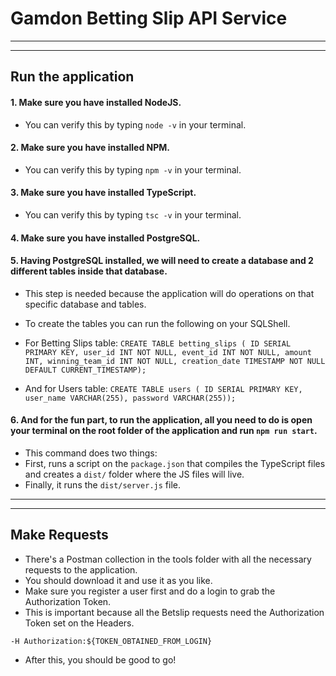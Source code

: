# Gamdon Betting Slip API Service

--------------------------------------------
--------------------------------------------

## Run the application

#### 1. Make sure you have installed NodeJS.
- You can verify this by typing `node -v` in your terminal.

#### 2. Make sure you have installed NPM.
- You can verify this by typing `npm -v` in your terminal.

#### 3. Make sure you have installed TypeScript.
- You can verify this by typing `tsc -v` in your terminal.
  
#### 4. Make sure you have installed PostgreSQL.

#### 5. Having PostgreSQL installed, we will need to create a database and 2 different tables inside that database.
- This step is needed because the application will do operations on that specific database and tables.
- To create the tables you can run the following on your SQLShell.
- For Betting Slips table:
`CREATE TABLE betting_slips (
ID SERIAL PRIMARY KEY,
user_id INT NOT NULL,
event_id INT NOT NULL,
amount INT,
winning_team_id INT NOT NULL,
creation_date TIMESTAMP NOT NULL DEFAULT CURRENT_TIMESTAMP);`

- And for Users table:
`CREATE TABLE users (
ID SERIAL PRIMARY KEY,
user_name VARCHAR(255),
password VARCHAR(255));`

#### 6. And for the fun part, to run the application, all you need to do is open your terminal on the root folder of the application and run `npm run start`. 
- This command does two things:
- First, runs a script on the `package.json` that compiles the TypeScript files and creates a `dist/` folder where the JS files will live. 
- Finally, it runs the `dist/server.js` file.

--------------------------------------------
--------------------------------------------

## Make Requests

- There's a Postman collection in the tools folder with all the necessary requests to the application.
- You should download it and use it as you like.
- Make sure you register a user first and do a login to grab the Authorization Token.
- This is important because all the Betslip requests need the Authorization Token set on the Headers.

`-H Authorization:${TOKEN_OBTAINED_FROM_LOGIN}`

- After this, you should be good to go!